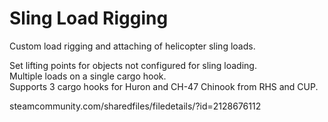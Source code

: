 # Sling Load Rigging

Custom load rigging and attaching of helicopter sling loads.

Set lifting points for objects not configured for sling loading.  
Multiple loads on a single cargo hook.  
Supports 3 cargo hooks for Huron and CH-47 Chinook from RHS and CUP.  

steamcommunity.com/sharedfiles/filedetails/?id=2128676112
